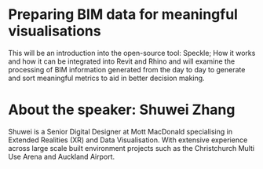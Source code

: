 

# Preparing BIM data for meaningful visualisations

This will be an introduction into the open-source tool: Speckle; How it works and how it can be integrated into Revit and Rhino and will examine the processing of BIM information generated from the day to day to generate and sort meaningful metrics to aid in better decision making.


# About the speaker: Shuwei Zhang

Shuwei is a Senior Digital Designer at Mott MacDonald specialising in Extended Realities (XR) and Data Visualisation. With extensive experience across large scale built environment projects such as the Christchurch Multi Use Arena and Auckland Airport.
